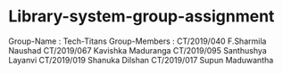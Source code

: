 # Library-system-group-assignment

Group-Name : Tech-Titans
Group-Members : 
  CT/2019/040 F.Sharmila Naushad
  CT/2019/067 Kavishka Maduranga
  CT/2019/095 Santhushya Layanvi
  CT/2019/019 Shanuka Dilshan
  CT/2019/017 Supun Maduwantha
